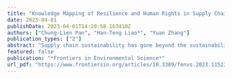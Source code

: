 ```yaml
---
title: "Knowledge Mapping of Resilience and Human Rights in Supply Chains: A Roadmapping Taxonomy for Twin Green and Digital Transition Design"
date: 2023-04-01
publishDate: 2023-04-01T14:20:58.163410Z
authors: ["Chung-Lien Pan", "Han-Teng Liao*", "Yuan Zhang"]
publication_types: ["2"]
abstract: "Supply chain sustainability has gone beyond the sustainability-performance towards sustainability-practice approach, and how can digital technologies enhance such sustainability-practice approach for improving resilience and human rights, especially as part of the green and digital twin transition after the Covid-19 pandemic? To enrich the sustainability-practice approach with digital, resilient, and human labor considerations, the paper has conducted a roadmapping exercise based on knowledge mapping on the topic. The knowledge dataset was collected in late December 2022 from the Web of Science Core Collection. By mapping the current supply chain knowledge in the dimensions of resilience, human rights, and digital technologies, the knowledge mapping results, including the intellectual and conceptual structure and the main concepts and ideas, form the basis for the roadmapping taxonomy proposed in the paper. The taxonomy highlights the importance of dynamics capabilities facing supply chain disruptions, especially their ripple effects, along with the corresponding digital technologies to enhance the human social dynamics in facing such disruptions. The proposed taxonomy synthesized the knowledge of practices and theories learned from the major impact of Covid-19 in shaping supply chain practices with the help of digital technologies and human cooperation. By providing a people- and community-centric knowledge-based framework and relevant managerial insights, as the main contribution of the research, the taxonomy should help professionals and researchers to enhance their understanding of resilience in designing and implementing digital solutions that shape actions and interactions that are articulated and circulated in networked, digitized, and datafied forms, with the ultimate purpose to improve the supply chain and operations practices for sustainability."
featured: false
publication: "*Frontiers in Environmental Science*"
url_pdf: "https://www.frontiersin.org/articles/10.3389/fenvs.2023.1152345"
---
```


